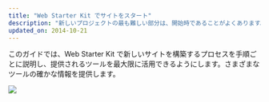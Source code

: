 ```yaml
---
title: "Web Starter Kit でサイトをスタート"
description: "新しいプロジェクトの最も難しい部分は、開始時であることがよくあります。Web Starter Kit は、開発プロセスに沿って支援するための"
updated_on: 2014-10-21
---
```


<p class="intro">
  このガイドでは、Web Starter Kit で新しいサイトを構築するプロセスを手順ごとに説明し、提供されるツールを最大限に活用できるようにします。さまざまなツールの確かな情報を提供します。
</p>

<img src="images/wsk-on-pixel-n5.png">

